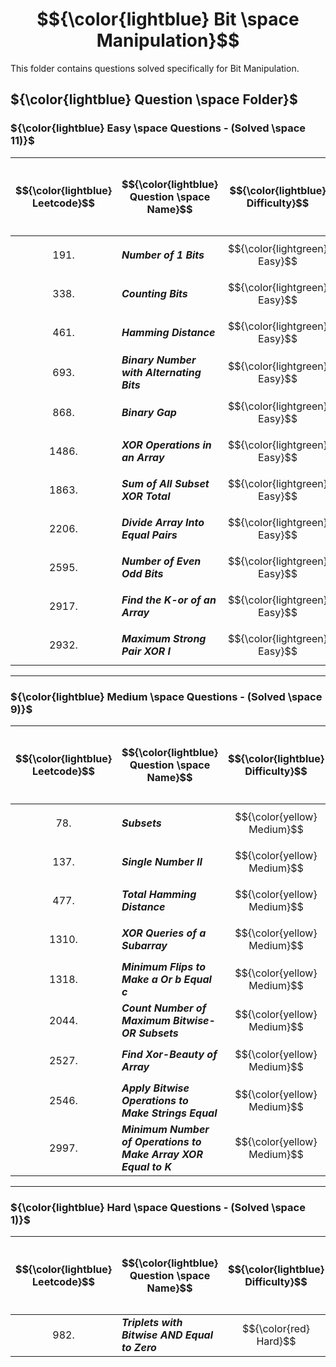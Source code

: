 # $${\color{lightblue} Bit \space Manipulation}$$

This folder contains questions solved specifically for Bit Manipulation.

## ${\color{lightblue} Question \space Folder}$

### ${\color{lightblue} Easy \space Questions - (Solved \space 11)}$

| $${\color{lightblue} Leetcode}$$ | $${\color{lightblue} Question \space Name}$$ | $${\color{lightblue} Difficulty}$$ | $${\color{lightblue} Links}$$ | $${\color{lightblue} Hints}$$ | $${\color{lightblue} Bit \space Manipulation \space Concepts}$$ | $${\color{lightblue} Companies}$$ |
|-|-|-|-|-|-|-|
| $${191.}$$ | ***Number of 1 Bits*** | $${\color{lightgreen} Easy}$$ | [Problem191](https://leetcode.com/problems/number-of-1-bits/description/) | [Hints](https://leetcode.com/problems/number-of-1-bits/solutions/4846957/number-of-1-s-bit-simplified-java/) | ***Bit Count, String*** | ***Apple*** |
| $${338.}$$ | ***Counting Bits*** | $${\color{lightgreen} Easy}$$ | [Problem338](https://leetcode.com/problems/counting-bits/description/) | [Hints](https://leetcode.com/problems/counting-bits/solutions/4847040/counting-bits-simplified-java/) | ***Bit Count, String*** | ***Apple*** |
| $${461.}$$ | ***Hamming Distance*** | $${\color{lightgreen} Easy}$$ | [Problem461](https://leetcode.com/problems/hamming-distance/description/) | [Hints](https://leetcode.com/problems/hamming-distance/solutions/4847111/hamming-distance-simplified-java/) | ***Padding*** | ***TCS*** |
| $${693.}$$ | ***Binary Number with Alternating Bits*** | $${\color{lightgreen} Easy}$$ | [Problem693](https://leetcode.com/problems/binary-number-with-alternating-bits/description/) | [Hints](https://leetcode.com/problems/binary-number-with-alternating-bits/solutions/4847818/binary-number-with-alternating-bits-simplified-java/) | ***String*** | ***Meta*** |
| $${868.}$$ | ***Binary Gap*** | $${\color{lightgreen} Easy}$$ | [Problem868](https://leetcode.com/problems/binary-gap/description/) | [Hints](https://leetcode.com/problems/binary-gap/solutions/4848861/binary-gap-simplified-java/) | ***Bit Distance, String, Math*** | ***Amazon, TCS*** |
| $${1486.}$$ | ***XOR Operations in an Array*** | $${\color{lightgreen} Easy}$$ | [Problem1486](https://leetcode.com/problems/xor-operation-in-an-array/description/) | [Hints](https://leetcode.com/problems/xor-operation-in-an-array/solutions/4849008/xor-operations-in-an-array-simplified-java/) | ***Bitwise, Array*** | ***Google*** |
| $${1863.}$$ | ***Sum of All Subset XOR Total*** | $${\color{lightgreen} Easy}$$ | [Problem1863](https://leetcode.com/problems/sum-of-all-subset-xor-totals/description/) | [Hints](https://leetcode.com/problems/sum-of-all-subset-xor-totals/solutions/4853585/sum-of-all-subset-xor-totals-simplified-java/) | ***Bitwise, Two Way Recursion*** | ***Google, Microsoft, Amazon, Meta*** |
| $${2206.}$$ | ***Divide Array Into Equal Pairs*** | $${\color{lightgreen} Easy}$$ | [Problem2206](https://leetcode.com/problems/divide-array-into-equal-pairs/description/) | [Hints](https://leetcode.com/problems/divide-array-into-equal-pairs/solutions/4855084/divide-array-into-equal-parts-simplified-java/) | ***Frequency Map*** | ***TCS*** |
| $${2595.}$$ | ***Number of Even Odd Bits*** | $${\color{lightgreen} Easy}$$ | [Problem2595](https://leetcode.com/problems/number-of-even-and-odd-bits/description/) | [Hints](https://leetcode.com/problems/number-of-even-and-odd-bits/solutions/4855162/number-of-even-odd-bits-simplified-java/) | ***Bit Count, String*** | ***Meta, Google*** |
| $${2917.}$$ | ***Find the K-or of an Array*** | $${\color{lightgreen} Easy}$$ | [Problem2917](https://leetcode.com/problems/find-the-k-or-of-an-array/description/) | [Hints](https://leetcode.com/problems/find-the-k-or-of-an-array/solutions/4855368/find-the-k-or-of-an-array-simplified-java/) | ***Padding, Array, String*** | ***Meta, Google, Microsoft, Amazon*** |
| $${2932.}$$ | ***Maximum Strong Pair XOR I*** | $${\color{lightgreen} Easy}$$ | [Problem2932](https://leetcode.com/problems/maximum-strong-pair-xor-i/description/) | [Hints](https://leetcode.com/problems/maximum-strong-pair-xor-i/solutions/4857739/maximum-strong-pair-xor-i-simplified-java/) | ***Bitwise, Array*** | ***Apple*** |

----

### ${\color{lightblue} Medium \space Questions - (Solved \space 9)}$

| $${\color{lightblue} Leetcode}$$ | $${\color{lightblue} Question \space Name}$$ | $${\color{lightblue} Difficulty}$$ | $${\color{lightblue} Links}$$ | $${\color{lightblue} Hints}$$ | $${\color{lightblue} Bit \space Manipulation \space Concepts}$$ | $${\color{lightblue} Companies}$$ |
|-|-|-|-|-|-|-|
| $${78.}$$ | ***Subsets*** | $${\color{yellow} Medium}$$ | [Problem78](https://leetcode.com/problems/subsets/description/) | [Hints](https://leetcode.com/problems/subsets/solutions/4857907/subsets-simplified-java/) | ***Two Way Recursion, Array*** | ***TCS, Amazon*** |
| $${137.}$$ | ***Single Number II*** | $${\color{yellow} Medium}$$ | [Problem137](https://leetcode.com/problems/single-number-ii/description/) | [Hints](https://leetcode.com/problems/single-number-ii/solutions/4858335/single-number-ii-simplified-java/) | ***Frequency Map*** | ***Amazon*** |
| $${477.}$$ | ***Total Hamming Distance*** | $${\color{yellow} Medium}$$ | [Problem477](https://leetcode.com/problems/total-hamming-distance/description/) | [Hints](https://leetcode.com/problems/total-hamming-distance/solutions/4858442/total-hamming-distance-simplified-java/) | ***Bit Distance, String, Array*** | ***Meta, Google*** |
| $${1310.}$$ | ***XOR Queries of a Subarray*** | $${\color{yellow} Medium}$$ | [Problem1310](https://leetcode.com/problems/xor-queries-of-a-subarray/description/) | [Hints](https://leetcode.com/problems/xor-queries-of-a-subarray/solutions/4858771/xor-queries-of-a-subarray-simplified-java/) | ***Bitwise, Array*** | ***Flipkart*** |
| $${1318.}$$ | ***Minimum Flips to Make a Or b Equal c*** | $${\color{yellow} Medium}$$ | [Problem1318](https://leetcode.com/problems/minimum-flips-to-make-a-or-b-equal-to-c/description/) | [Hints](https://leetcode.com/problems/minimum-flips-to-make-a-or-b-equal-to-c/solutions/4858861/minimum-flips-to-make-a-or-b-equal-c-simplified-java/) | ***Math, String, Padding*** | ***Amazon, Google, Meta*** |
| $${2044.}$$ | ***Count Number of Maximum Bitwise-OR Subsets*** | $${\color{yellow} Medium}$$ | [Problem2044](https://leetcode.com/problems/count-number-of-maximum-bitwise-or-subsets/description/) | [Hints](https://leetcode.com/problems/count-number-of-maximum-bitwise-or-subsets/solutions/4859881/count-number-of-maximum-bitwise-or-subsets-simplified-java/) | ***Two Way Recursion, Bitwise, Array, Streams*** | ***Amazon, Microsoft, Apple, Google*** |
| $${2527.}$$ | ***Find Xor-Beauty of Array*** | $${\color{yellow} Medium}$$ | [Problem2527](https://leetcode.com/problems/find-xor-beauty-of-array/description/) | [Hints](https://leetcode.com/problems/find-xor-beauty-of-array/solutions/4870182/find-xor-beauty-of-array-simplified-java/) | ***Math, Array, Bitwise*** | ***Google, Meta*** |
| $${2546.}$$ | ***Apply Bitwise Operations to Make Strings Equal*** | $${\color{yellow} Medium}$$ |[Problem2546](https://leetcode.com/problems/apply-bitwise-operations-to-make-strings-equal/description/) | [Hints](https://leetcode.com/problems/apply-bitwise-operations-to-make-strings-equal/solutions/4870388/apply-bitwise-operations-to-make-strings-equal-simplified-java/) | ***String, Bit Count*** | ***Infosys*** |
| $${2997.}$$ | ***Minimum Number of Operations to Make Array XOR Equal to K*** | $${\color{yellow} Medium}$$ | [Problem2997](https://leetcode.com/problems/minimum-number-of-operations-to-make-array-xor-equal-to-k/description/) | [Hints](https://leetcode.com/problems/minimum-number-of-operations-to-make-array-xor-equal-to-k/solutions/4870078/minimum-number-of-operations-to-make-array-xor-equal-to-k-simplified-java/) | ***Padding, Array, String, Bit Count*** | ***Amazon, Microsoft, Google, Meta*** | 

----

### ${\color{lightblue} Hard \space Questions - (Solved \space 1)}$

| $${\color{lightblue} Leetcode}$$ | $${\color{lightblue} Question \space Name}$$ | $${\color{lightblue} Difficulty}$$ | $${\color{lightblue} Links}$$ | $${\color{lightblue} Hints}$$ | $${\color{lightblue} Bit \space Manipulation \space Concepts}$$ | $${\color{lightblue} Companies}$$ |
|-|-|-|-|-|-|-|
| $${982.}$$ | ***Triplets with Bitwise AND Equal to Zero*** | $${\color{red} Hard}$$ | [Prblem982](https://leetcode.com/problems/triples-with-bitwise-and-equal-to-zero/description/) | [Hints](https://leetcode.com/problems/triples-with-bitwise-and-equal-to-zero/solutions/4870931/triplets-with-bitwise-and-equal-to-zero-simplified-java/) | ***Bitwise, Array*** | ***Google, Meta*** |






